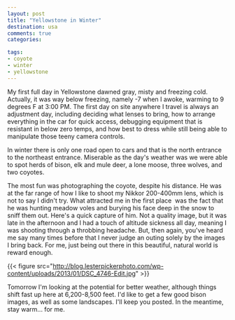 ```yaml
---
layout: post
title: "Yellowstone in Winter"
destination: usa
comments: true
categories:

tags:
- coyote
- winter
- yellowstone
---
```

My first full day in Yellowstone dawned gray, misty and freezing cold. Actually, it was way below freezing, namely -7 when I awoke, warming to 9 degrees F at 3:00 PM. The first day on site anywhere I travel is always an adjustment day, including deciding what lenses to bring, how to arrange everything in the car for quick access, debugging equipment that is resistant in below zero temps, and how best to dress while still being able to manipulate those teeny camera controls.

In winter there is only one road open to cars and that is the north entrance to the northeast entrance. Miserable as the day's weather was we were able to spot herds of bison, elk and mule deer, a lone moose, three wolves, and two coyotes.

The most fun was photographing the coyote, despite his distance. He was at the far range of how I like to shoot my Nikkor 200-400mm lens, which is not to say I didn't try. What attracted me in the first place  was the fact that he was hunting meadow voles and burying his face deep in the snow to sniff them out. Here's a quick capture of him. Not a quality image, but it was late in the afternoon and I had a touch of altitude sickness all day, meaning I was shooting through a throbbing headache. But, then again, you've heard me say many times before that I never judge an outing solely by the images I bring back. For me, just being out there in this beautiful, natural world is reward enough.

{{< figure src="http://blog.lesterpickerphoto.com/wp-content/uploads/2013/01/DSC_4746-Edit.jpg" >}}

Tomorrow I'm looking at the potential for better weather, although things shift fast up here at 6,200-8,500 feet. I'd like to get a few good bison images, as well as some landscapes. I'll keep you posted. In the meantime, stay warm... for me.

 
